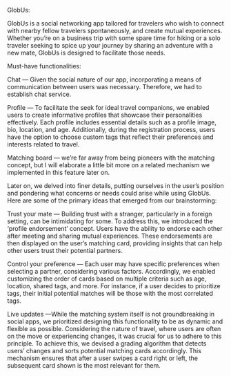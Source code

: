 GlobUs:

GlobUs is a social networking app tailored for travelers who wish to connect with nearby fellow travelers spontaneously, and create mutual experiences.
Whether you’re on a business trip with some spare time for hiking or a solo traveler seeking to spice up your journey by sharing an adventure with a new mate, GlobUs is designed to facilitate those needs.

Must-have functionalities:

Chat — Given the social nature of our app, incorporating a means of communication between users was necessary. Therefore, we had to establish chat service.

Profile — To facilitate the seek for ideal travel companions, we enabled users to create informative profiles that showcase their personalities effectively. Each profile includes essential details such as a profile image, bio, location, and age. Additionally, during the registration process, users have the option to choose custom tags that reflect their preferences and interests related to travel.

Matching board — we’re far away from being pioneers with the matching concept, but I will elaborate a little bit more on a related mechanism we implemented in this feature later on. 

Later on, we delved into finer details, putting ourselves in the user’s position and pondering what concerns or needs could arise while using GlobUs. Here are some of the primary ideas that emerged from our brainstorming:

Trust your mate — Building trust with a stranger, particularly in a foreign setting, can be intimidating for some. To address this, we introduced the ‘profile endorsement’ concept. Users have the ability to endorse each other after meeting and sharing mutual experiences. These endorsements are then displayed on the user’s matching card, providing insights that can help other users trust their potential partners.

Control your preference — Each user may have specific preferences when selecting a partner, considering various factors. Accordingly, we enabled customizing the order of cards based on multiple criteria such as age, location, shared tags, and more. For instance, if a user decides to prioritize tags, their initial potential matches will be those with the most correlated tags.

Live updates —While the matching system itself is not groundbreaking in social apps, we prioritized designing this functionality to be as dynamic and flexible as possible. Considering the nature of travel, where users are often on the move or experiencing changes, it was crucial for us to adhere to this principle. To achieve this, we devised a grading algorithm that detects users’ changes and sorts potential matching cards accordingly. This mechanism ensures that after a user swipes a card right or left, the subsequent card shown is the most relevant for them.
